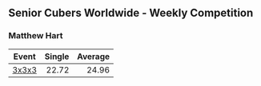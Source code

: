 ## Senior Cubers Worldwide - Weekly Competition
### Matthew Hart

| Event | Single | Average |
| -- | --: | --: |
| [3x3x3](matthew_hart/333.md) | 22.72 | 24.96 |

<!-- Global site tag (gtag.js) - Google Analytics -->
<script async src="https://www.googletagmanager.com/gtag/js?id=UA-86348435-3"></script>
<script>window.dataLayer = window.dataLayer || []; function gtag() {dataLayer.push(arguments);} gtag('js', new Date()); gtag('config', 'UA-86348435-3');</script>
